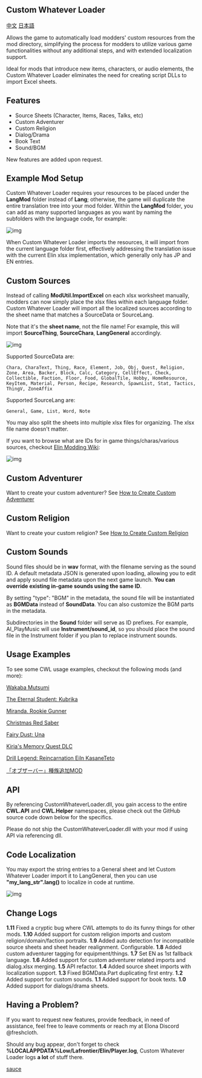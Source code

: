 ## Custom Whatever Loader

[中文](./README.CN.md) [日本語](./README.JP.md)

Allows the game to automatically load modders' custom resources from the mod directory, simplifying the process for modders to utilize various game functionalities without any additional steps, and with extended localization support.

Ideal for mods that introduce new items, characters, or audio elements, the Custom Whatever Loader eliminates the need for creating script DLLs to import Excel sheets.

## Features
- Source Sheets (Character, Items, Races, Talks, etc)
- Custom Adventurer
- Custom Religion
- Dialog/Drama
- Book Text
- Sound/BGM

New features are added upon request.

## Example Mod Setup

Custom Whatever Loader requires your resources to be placed under the **LangMod** folder instead of **Lang**; otherwise, the game will duplicate the entire translation tree into your mod folder. Within the **LangMod** folder, you can add as many supported languages as you want by naming the subfolders with the language code, for example:

![img](https://i.postimg.cc/h4LqnrjS/image.png)

When Custom Whatever Loader imports the resources, it will import from the current language folder first, effectively addressing the translation issue with the current Elin xlsx implementation, which generally only has JP and EN entries.

## Custom Sources

Instead of calling **ModUtil.ImportExcel** on each xlsx worksheet manually, modders can now simply place the xlsx files within each language folder. Custom Whatever Loader will import all the localized sources according to the sheet name that matches a SourceData or SourceLang.

Note that it's the **sheet name**, not the file name! For example, this will import **SourceThing**, **SourceChara**, **LangGeneral** accordingly.

![img](https://i.postimg.cc/vZqGNjfC/Screenshot-1.png)

Supported SourceData are: 
```
Chara, CharaText, Thing, Race, Element, Job, Obj, Quest, Religion, Zone, Area, Backer, Block, Calc, Category, CellEffect, Check, Collectible, Faction, Floor, Food, GlobalTile, Hobby, HomeResource, KeyItem, Material, Person, Recipe, Research, SpawnList, Stat, Tactics, ThingV, ZoneAffix
```

Supported SourceLang are: 
```
General, Game, List, Word, Note
```

You may also split the sheets into multiple xlsx files for organizing. The xlsx file name doesn't matter.

If you want to browse what are IDs for in game things/charas/various sources, checkout [Elin Modding Wiki](https://elin-modding-resources.github.io/Elin.Docs):

![img](https://i.postimg.cc/15wF6V2L/image.png)

## Custom Adventurer

Want to create your custom adventurer? See [How to Create Custom Adventurer](https://github.com/gottyduke/Elin.Plugins/tree/master/CustomWhateverLoader/Docs/CustomAdventurer.md)

## Custom Religion

Want to create your custom religion? See [How to Create Custom Religion](https://github.com/gottyduke/Elin.Plugins/tree/master/CustomWhateverLoader/Docs/CustomReligion.md)

## Custom Sounds

Sound files should be in **wav** format, with the filename serving as the sound ID. A default metadata JSON is generated upon loading, allowing you to edit and apply sound file metadata upon the next game launch. **You can override existing in-game sounds using the same ID**. 

By setting "type": "BGM" in the metadata, the sound file will be instantiated as **BGMData** instead of **SoundData**. You can also customize the BGM parts in the metadata.

Subdirectories in the **Sound** folder will serve as ID prefixes. For example, AI_PlayMusic will use **Instrument/sound_id**, so you should place the sound file in the Instrument folder if you plan to replace instrument sounds.

## Usage Examples

To see some CWL usage examples, checkout the following mods (and more):

[Wakaba Mutsumi](https://steamcommunity.com/sharedfiles/filedetails/?id=3380127472)

[The Eternal Student: Kubrika](https://steamcommunity.com/sharedfiles/filedetails/?id=3380350255)

[Miranda, Rookie Gunner](https://steamcommunity.com/sharedfiles/filedetails/?id=3383166653)

[Christmas Red Saber](https://steamcommunity.com/sharedfiles/filedetails/?id=3383191390)

[Fairy Dust: Una](https://steamcommunity.com/sharedfiles/filedetails/?id=3384670717)

[Kiria's Memory Quest DLC](https://steamcommunity.com/sharedfiles/filedetails/?id=3381789374)

[Drill Legend: Reincarnation Eiln KasaneTeto](https://steamcommunity.com/sharedfiles/filedetails/?id=3385442190)

[「オブザーバー」種族追加MOD](https://steamcommunity.com/sharedfiles/filedetails/?id=3385578698)

## API

By referencing CustomWhateverLoader.dll, you gain access to the entire **CWL.API** and **CWL.Helper** namespaces, please check out the GitHub source code down below for the specifics.

Please do not ship the CustomWhateverLoader.dll with your mod if using API via referencing dll.

## Code Localization

You may export the string entries to a General sheet and let Custom Whatever Loader import it to LangGeneral, then you can use **"my_lang_str".lang()** to localize in code at runtime.

![img](https://i.postimg.cc/wMSyvD8D/image.png)

## Change Logs

**1.11** Fixed a cryptic bug where CWL attempts to do its funny things for other mods.
**1.10** Added support for custom religion imports and custom religion/domain/faction portraits.
**1.9** Added auto detection for incompatible source sheets and sheet header realignment. Configurable.
**1.8** Added custom adventurer tagging for equipment/things.
**1.7** Set EN as 1st fallback language.
**1.6** Added support for custom adventurer related imports and dialog.xlsx merging.
**1.5** API refactor.
**1.4** Added source sheet imports with localization support.
**1.3** Fixed BGMData.Part duplicating first entry.
**1.2** Added support for custom sounds.
**1.1** Added support for book texts.
**1.0** Added support for dialogs/drama sheets.

## Having a Problem?
If you want to request new features, provide feedback, in need of assistance, feel free to leave comments or reach my at Elona Discord @freshcloth.

Should any bug appear, don't forget to check **%LOCALAPPDATA%Low/Lafrontier/Elin/Player.log**, Custom Whatever Loader logs **a lot** of stuff there.

[sauce](https://github.com/gottyduke/Elin.Plugins/tree/master/CustomWhateverLoader)
